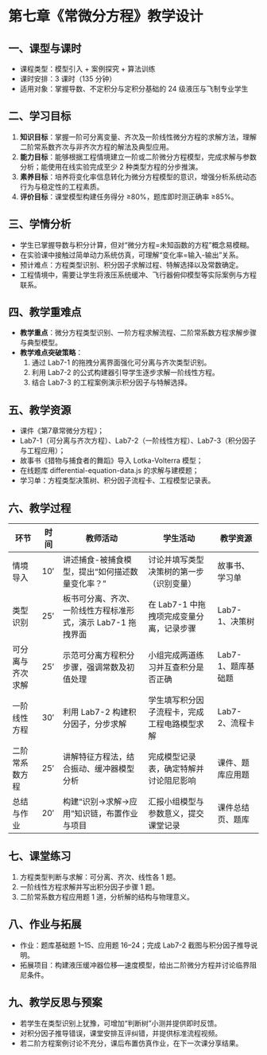 # 第七章《常微分方程》教学设计

## 一、课型与课时
- 课程类型：模型引入 + 案例探究 + 算法训练
- 课时安排：3 课时（135 分钟）
- 适用对象：掌握导数、不定积分与定积分基础的 24 级液压与飞制专业学生

## 二、学习目标
1. **知识目标**：掌握一阶可分离变量、齐次及一阶线性微分方程的求解方法，理解二阶常系数齐次与非齐次方程的解法及典型应用。
2. **能力目标**：能够根据工程情境建立一阶或二阶微分方程模型，完成求解与参数分析；能使用在线实验完成至少 2 种类型方程的分步推演。
3. **素养目标**：培养将变化率信息转化为微分方程模型的意识，增强分析系统动态行为与稳定性的工程素质。
4. **评价目标**：课堂模型构建任务得分 ≥80%，题库即时测正确率 ≥85%。

## 三、学情分析
- 学生已掌握导数与积分计算，但对“微分方程=未知函数的方程”概念易模糊。
- 在实验课中接触过简单动力系统仿真，可理解“变化率=输入-输出”关系。
- 预计难点：方程类型识别、积分因子求解过程、特解选择以及常数确定。
- 工程情境中，需要让学生将液压系统缓冲、飞行器俯仰模型等实际案例与方程联系。

## 四、教学重难点
- **教学重点**：微分方程类型识别、一阶方程求解流程、二阶常系数方程求解步骤与典型模型。
- **教学难点突破策略**：
  1. 通过 Lab7-1 的拖拽分离界面强化可分离与齐次类型识别。
  2. 利用 Lab7-2 的公式构建器引导学生逐步求解一阶线性方程。
  3. 结合 Lab7-3 的工程案例演示积分因子与特解选择。

## 五、教学资源
- 课件《第7章常微分方程》；
- Lab7-1（可分离与齐次方程）、Lab7-2（一阶线性方程）、Lab7-3（积分因子与工程应用）；
- 故事书《猎物与捕食者的舞蹈》导入 Lotka-Volterra 模型；
- 在线题库 differential-equation-data.js 的求解与建模题；
- 学习单：方程类型决策树、积分因子流程卡、工程模型记录表。

## 六、教学过程
| 环节 | 时间 | 教师活动 | 学生活动 | 教学资源 |
| --- | --- | --- | --- | --- |
| 情境导入 | 10′ | 讲述捕食-被捕食模型，提出“如何描述数量变化率？” | 讨论并填写类型决策树的第一步（识别变量） | 故事书、学习单 |
| 类型识别 | 25′ | 板书可分离、齐次、一阶线性方程标准形式，演示 Lab7-1 拖拽界面 | 在 Lab7-1 中拖拽项完成变量分离，记录步骤 | Lab7-1、决策树 |
| 可分离与齐次求解 | 25′ | 示范可分离方程积分步骤，强调常数及初值处理 | 小组完成两道练习并互查积分是否正确 | Lab7-1、题库基础题 |
| 一阶线性方程 | 30′ | 利用 Lab7-2 构建积分因子，分步求解 | 学生填写积分因子流程卡，完成工程电路模型求解 | Lab7-2、流程卡 |
| 二阶常系数方程 | 25′ | 讲解特征方程法，结合振动、缓冲器模型分析 | 完成模型记录表，确定特解并讨论阻尼影响 | 课件、题库应用题 |
| 总结与作业 | 20′ | 构建“识别→求解→应用”知识链，布置作业与项目 | 汇报小组模型与参数意义，提交课堂记录 | 课件总结页、题库 |

## 七、课堂练习
1. 方程类型判断与求解：可分离、齐次、线性各 1 题。
2. 一阶线性方程求解并写出积分因子步骤 1 题。
3. 二阶常系数方程应用题 1 道，分析解的结构与物理意义。

## 八、作业与拓展
- 作业：题库基础题 1–15、应用题 16–24；完成 Lab7-2 截图与积分因子推导说明。
- 拓展项目：构建液压缓冲器位移—速度模型，给出二阶微分方程并讨论临界阻尼条件。

## 九、教学反思与预案
- 若学生在类型识别上犹豫，可增加“判断树”小测并提供即时反馈。
- 对积分因子推导错误，课堂安排互评纠错，并提供标准流程视频。
- 若二阶方程案例讨论不充分，课后布置仿真作业，在下一次课分享结果。
